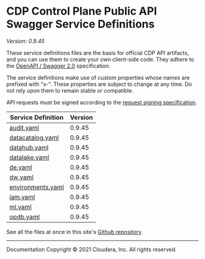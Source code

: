 # CDP Control Plane Public API Swagger Service Definitions

*Version: 0.9.45*

These service definitions files are the basis for official CDP API artifacts,
and you can use them to create your own client-side code. They adhere to the
[OpenAPI / Swagger 2.0](https://swagger.io/specification/v2/) specification.

The service definitions make use of custom properties whose names are prefixed
with "x-". These properties are subject to change at any time. Do not rely upon
them to remain stable or compatible.

API requests must be signed according to the
[request signing specification](request_signing.md).

| Service Definition | Version |
| --- | --- |
| [audit.yaml](./audit.yaml) | 0.9.45 |
| [datacatalog.yaml](./datacatalog.yaml) | 0.9.45 |
| [datahub.yaml](./datahub.yaml) | 0.9.45 |
| [datalake.yaml](./datalake.yaml) | 0.9.45 |
| [de.yaml](./de.yaml) | 0.9.45 |
| [dw.yaml](./dw.yaml) | 0.9.45 |
| [environments.yaml](./environments.yaml) | 0.9.45 |
| [iam.yaml](./iam.yaml) | 0.9.45 |
| [ml.yaml](./ml.yaml) | 0.9.45 |
| [opdb.yaml](./opdb.yaml) | 0.9.45 |

See all the files at once in this site's
[Github repository](https://github.com/cloudera/cdp-dev-docs/tree/master/api-docs/swagger).

----

Documentation Copyright © 2021 Cloudera, Inc. All rights reserved.


